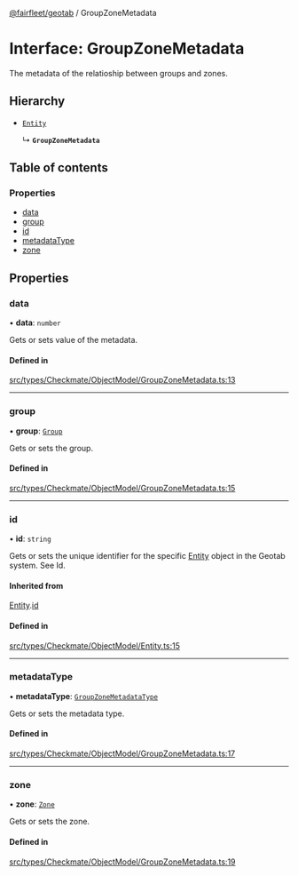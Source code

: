 [@fairfleet/geotab](../README.md) / GroupZoneMetadata

# Interface: GroupZoneMetadata

The metadata of the relatioship between groups and zones.

## Hierarchy

- [`Entity`](Entity.md)

  ↳ **`GroupZoneMetadata`**

## Table of contents

### Properties

- [data](GroupZoneMetadata.md#data)
- [group](GroupZoneMetadata.md#group)
- [id](GroupZoneMetadata.md#id)
- [metadataType](GroupZoneMetadata.md#metadatatype)
- [zone](GroupZoneMetadata.md#zone)

## Properties

### data

• **data**: `number`

Gets or sets value of the metadata.

#### Defined in

[src/types/Checkmate/ObjectModel/GroupZoneMetadata.ts:13](https://github.com/fairfleet/geotab/blob/b682f10/src/types/Checkmate/ObjectModel/GroupZoneMetadata.ts#L13)

___

### group

• **group**: [`Group`](Group.md)

Gets or sets the group.

#### Defined in

[src/types/Checkmate/ObjectModel/GroupZoneMetadata.ts:15](https://github.com/fairfleet/geotab/blob/b682f10/src/types/Checkmate/ObjectModel/GroupZoneMetadata.ts#L15)

___

### id

• **id**: `string`

Gets or sets the unique identifier for the specific [Entity](Entity.md) object in the Geotab system. See Id.

#### Inherited from

[Entity](Entity.md).[id](Entity.md#id)

#### Defined in

[src/types/Checkmate/ObjectModel/Entity.ts:15](https://github.com/fairfleet/geotab/blob/b682f10/src/types/Checkmate/ObjectModel/Entity.ts#L15)

___

### metadataType

• **metadataType**: [`GroupZoneMetadataType`](../README.md#groupzonemetadatatype)

Gets or sets the metadata type.

#### Defined in

[src/types/Checkmate/ObjectModel/GroupZoneMetadata.ts:17](https://github.com/fairfleet/geotab/blob/b682f10/src/types/Checkmate/ObjectModel/GroupZoneMetadata.ts#L17)

___

### zone

• **zone**: [`Zone`](Zone.md)

Gets or sets the zone.

#### Defined in

[src/types/Checkmate/ObjectModel/GroupZoneMetadata.ts:19](https://github.com/fairfleet/geotab/blob/b682f10/src/types/Checkmate/ObjectModel/GroupZoneMetadata.ts#L19)
